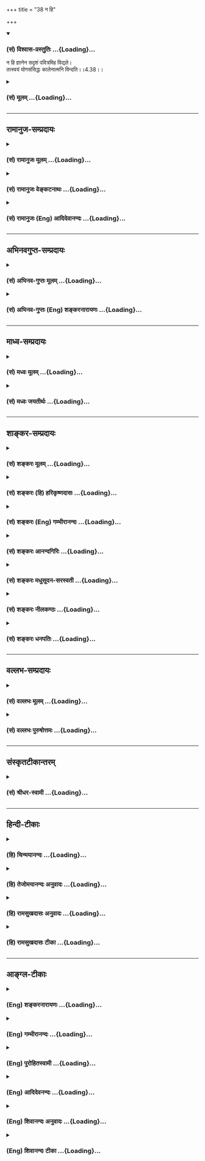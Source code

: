 +++
title = "38 न हि"

+++
<div class="js_include" newlevelforh1="3" title="(सं) विश्वास-प्रस्तुतिः" unfilled url="/purANam/mahAbhAratam/06-bhIShma-parva/02-bhagavad-gItA-parva/saMskRtam/vishvAsa-prastutiH/04_jnAna-yogaH_brahmArp/38_na_hi.md">
<details open><summary><h3>(सं) विश्वास-प्रस्तुतिः ...{Loading}...</h3></summary>

न हि ज्ञानेन सदृशं पवित्रमिह विद्यते।  
तत्स्वयं योगसंसिद्धः कालेनात्मनि विन्दति।।4.38।।
</details>
</div>
<div class="js_include collapsed" newlevelforh1="3" title="(सं) मूलम्" unfilled url="/purANam/mahAbhAratam/06-bhIShma-parva/02-bhagavad-gItA-parva/saMskRtam/mUlam/04_jnAna-yogaH_brahmArp/38_na_hi.md">
<details><summary><h3>(सं) मूलम् ...{Loading}...</h3></summary>

न हि ज्ञानेन सदृशं पवित्रमिह विद्यते।  
तत्स्वयं योगसंसिद्धः कालेनात्मनि विन्दति।।4.38।।
</details>
</div>


_________________
## रामानुज-सम्प्रदायः
<div class="js_include collapsed" newlevelforh1="3" title="(सं) रामानुजः मूलम्" unfilled url="/purANam/mahAbhAratam/06-bhIShma-parva/02-bhagavad-gItA-parva/saMskRtam/rAmAnujaH/mUlam/04_jnAna-yogaH_brahmArp/38_na_hi.md">
<details><summary><h3>(सं) रामानुजः मूलम् ...{Loading}...</h3></summary>

।।4.38।। यस्माद् आत्म**ज्ञानेन सदृशं पवित्रं** शुद्धिकरम् **इह** जगति
वस्त्वन्तरं **न विद्यते** तस्मादात्मज्ञानं सर्वं पापं नाशयति इत्यर्थः।
**तत्** तथाविधं ज्ञानं यथोपदेशमहरहरनुष्ठीयमानं ज्ञानाकारकर्मयोगेन
**संसिद्धः कालेन** स्वात्मनि स्वयमेव लभते। तद् एव स्पष्टम् आह

</details>
</div>
<div class="js_include collapsed" newlevelforh1="3" title="(सं) रामानुजः वेङ्कटनाथः" unfilled url="/purANam/mahAbhAratam/06-bhIShma-parva/02-bhagavad-gItA-parva/saMskRtam/rAmAnujaH/venkaTanAthaH/04_jnAna-yogaH_brahmArp/38_na_hi.md">
<details><summary><h3>(सं) रामानुजः वेङ्कटनाथः ...{Loading}...</h3></summary>

  
  
।।4.38।। लोकदृष्टान्तेन दर्शितोऽर्थो वह्नेः
पदार्थान्तरादृष्टदाहकत्ववत्पवित्रतमस्वभावत्वेनोपपाद्यते नहीत्यर्धेन तदाह
यस्मादिति। वस्त्वन्तरमिति
ज्ञानरहितकर्मपुण्यस्थानादिकङ्क्षेत्रज्ञस्येश्वरज्ञानाद्विशुद्धिः
या.स्मृ.3।34 इत्युक्तादीश्वरज्ञानादर्वाचीनेषु परिशुद्धात्मज्ञानतुल्यं
पावनं नास्तीत्यर्थः। ननु इदानीं तथाविधज्ञानं कुर्यामिति साभिसन्धिकस्यापि
तन्न जायते अतस्तस्य पुरुषव्यापाराविषयत्वादविधेयत्वमिति शङ्का
परिह्रियतेतत्स्वयमित्यर्धेन। तच्छब्देन विपाकावस्थं परामृश्यत
इत्याहतथाविधमिति। यथोपदेशमिति। शास्त्रीयत्वमविकलत्वं कालेकाले वेदनीयत्वं
च सूचितम्। तथाविधज्ञानस्य संस्कारप्राचुर्याद्विरोधिपापनिवर्तनाच्च
स्वयमागमे हेतुःयोगसंसिद्धः इत्यनेनोच्यत
इत्यभिप्रायेणाहज्ञानाकारकर्मयोगेन संसिद्ध इति।
पक्वकषायत्वलक्षणयोग्यतापन्न इत्यर्थः। स्वयंशब्देन
तदानीमुपदेशनैरपेक्ष्यमुच्यत इत्यभिप्रायेणाह स्वयमेवेति। ज्ञानस्वरूपस्य
साक्षात्स्वप्रयत्नागोचरत्वेऽपि तन्मूलभूतोक्ताकारकर्मयोगद्वारा तस्य
विधेयत्वमुपपद्यत इति भावः। अत्रआत्मनि इति विषयसप्तमी इदानीं
तद्रहितेऽपीत्यभिप्रायेणाधिकरणार्थत्वं वा स्वात्मसाक्षिकमिति वा
विवक्षितम्।  
  

</details>
</div>
<div class="js_include collapsed" newlevelforh1="3" title="(सं) रामानुजः (Eng) आदिदेवानन्दः" unfilled url="/purANam/mahAbhAratam/06-bhIShma-parva/02-bhagavad-gItA-parva/saMskRtam/rAmAnujaH/english/AdidevAnandaH/04_jnAna-yogaH_brahmArp/38_na_hi.md">
<details><summary><h3>(सं) रामानुजः (Eng) आदिदेवानन्दः ...{Loading}...</h3></summary>

4.38 Nothing here in this world purifies like this knowledge; for the
knowledge of the self destroys all evil. He who has reached perfection
by practising Karma Yoga in its form of knowledge daily in the manner
taught, in due time, of his own accord, attaints it, i.e., knowledge
concerning his own self. Sri Krsna expounds the same lucidly thus:

</details>
</div>


_________________
## अभिनवगुप्त-सम्प्रदायः
<div class="js_include collapsed" newlevelforh1="3" title="(सं) अभिनव-गुप्तः मूलम्" unfilled url="/purANam/mahAbhAratam/06-bhIShma-parva/02-bhagavad-gItA-parva/saMskRtam/abhinava-guptaH/mUlam/04_jnAna-yogaH_brahmArp/38_na_hi.md">
<details><summary><h3>(सं) अभिनव-गुप्तः मूलम् ...{Loading}...</h3></summary>

।।4.38।। नहीति। पवित्रं हि ज्ञानसमं नास्ति। अन्यस्य संवृद्ध्या +++(K ( n )+++
संवृत्या) पवित्रत्वं न वस्तुत इत्यतिप्रसंगभयात् न प्रताय्यते। पवित्रत्वं
+++(S K पवित्रताम्)+++ चास्य स्वयं ज्ञास्यतीति सुबुद्धतायाम्+++(S
स्वप्रबुद्धतायाम्)+++।

</details>
</div>
<div class="js_include collapsed" newlevelforh1="3" title="(सं) अभिनव-गुप्तः (Eng) शङ्करनारायणः" unfilled url="/purANam/mahAbhAratam/06-bhIShma-parva/02-bhagavad-gItA-parva/saMskRtam/abhinava-guptaH/english/shankaranArAyaNaH/04_jnAna-yogaH_brahmArp/38_na_hi.md">
<details><summary><h3>(सं) अभिनव-गुप्तः (Eng) शङ्करनारायणः ...{Loading}...</h3></summary>

4.38 Na hi etc. There exists no purifier similar to the knowledge. The
purity of other things is due to the touch of Consciousness and is not
intrinsic. This point is not elaborated here for fear of a lengthy
discussion. This purifying nature of the knowledge, one would understand
for himself on reaching the stage of being perfectly enlightened.

</details>
</div>


_________________
## माध्व-सम्प्रदायः
<div class="js_include collapsed" newlevelforh1="3" title="(सं) मध्वः मूलम्" unfilled url="/purANam/mahAbhAratam/06-bhIShma-parva/02-bhagavad-gItA-parva/saMskRtam/madhvaH/mUlam/04_jnAna-yogaH_brahmArp/38_na_hi.md">
<details><summary><h3>(सं) मध्वः मूलम् ...{Loading}...</h3></summary>

।।4.38 4.39।। तत्साधनं विरोधिफलं च तदुत्तरैरुक्त्वोपसंहरति।

</details>
</div>
<div class="js_include collapsed" newlevelforh1="3" title="(सं) मध्वः जयतीर्थः" unfilled url="/purANam/mahAbhAratam/06-bhIShma-parva/02-bhagavad-gItA-parva/saMskRtam/madhvaH/jayatIrthaH/04_jnAna-yogaH_brahmArp/38_na_hi.md">
<details><summary><h3>(सं) मध्वः जयतीर्थः ...{Loading}...</h3></summary>

।।4.38 4.39।। उत्तरस्य श्लोकत्रयस्य सङ्कीर्णार्थत्वादेकोक्त्यैव
तात्पर्यमुक्त्वा तस्मादिति चतुर्थस्य प्रतिपाद्यमाह **तदि**ति। तस्य
ज्ञानस्य साधनमन्तरङ्गं श्रद्धादिकम्। विरोध्यज्ञानादिकं ज्ञानस्य फलं
परमशान्त्यादिकम्। विरोधिनः फलं विनाशादिकमिति।

</details>
</div>


_________________
## शाङ्कर-सम्प्रदायः
<div class="js_include collapsed" newlevelforh1="3" title="(सं) शङ्करः मूलम्" unfilled url="/purANam/mahAbhAratam/06-bhIShma-parva/02-bhagavad-gItA-parva/saMskRtam/shankaraH/mUlam/04_jnAna-yogaH_brahmArp/38_na_hi.md">
<details><summary><h3>(सं) शङ्करः मूलम् ...{Loading}...</h3></summary>

।।4.38।। **न हि ज्ञानेन सदृशं** तुल्यं **पवित्रं** पावनं शुद्धिकरम् **इह
विद्यते। तत्** ज्ञानं **स्वयमेव योगसंसिद्धः** योगेन कर्मयोगेन समाधियोगेन
च संसिद्धः संस्कृतः योग्यताम् आपन्नः सन् मुमुक्षुः **कालेन** महता
**आत्मनि विन्दति** लभते इत्यर्थः।। येन एकान्तेन ज्ञानप्राप्तिः भवति स
उपायः उपदिश्यते

</details>
</div>
<div class="js_include collapsed" newlevelforh1="3" title="(सं) शङ्करः (हि) हरिकृष्णदासः" unfilled url="/purANam/mahAbhAratam/06-bhIShma-parva/02-bhagavad-gItA-parva/saMskRtam/shankaraH/hindI/harikRShNadAsaH/04_jnAna-yogaH_brahmArp/38_na_hi.md">
<details><summary><h3>(सं) शङ्करः (हि) हरिकृष्णदासः ...{Loading}...</h3></summary>

।।4.38।। क्योंकि ज्ञानका इतना प्रभाव है इसलिये ज्ञानके समान पवित्र
करनेवाला शुद्ध करनेवाला इस लोकमें ( दूसरा कोई ) नहीं है। कर्मयोग या
समाधियोगद्वारा बहुत कालमें भली प्रकार शुद्धान्तःकरण हुआ अर्थात् वैसी
योग्यताको प्राप्त हुआ मुमुक्ष स्वयं अपने आत्मामें ही उस ज्ञानको पाता है
यानी साक्षात् किया करता है।

</details>
</div>
<div class="js_include collapsed" newlevelforh1="3" title="(सं) शङ्करः (Eng) गम्भीरानन्दः" unfilled url="/purANam/mahAbhAratam/06-bhIShma-parva/02-bhagavad-gItA-parva/saMskRtam/shankaraH/english/gambhIrAnandaH/04_jnAna-yogaH_brahmArp/38_na_hi.md">
<details><summary><h3>(सं) शङ्करः (Eng) गम्भीरानन्दः ...{Loading}...</h3></summary>

4.38 Hi, indeed; na vidyate, there is nothing; pavitram, purifying,
sanctifying; iha, here; sadrsam, comparable; jnanena, to Knowledge.
Yoga-samsiddhah, one who has become perfected, who as attained fitness
through yoga-the seeker after Liberation who has become samsiddhah,
purified, qualified; yogena, through the yoga of Karma and the yoga of
concentration-; kalena, after a long time; vindati, realizes, i.e.
attains; tat, That, Knowledge; verily svayam, by himself; atmani, in his
own heart. That means by which Knowledge is invariably attained is being
taught:

</details>
</div>
<div class="js_include collapsed" newlevelforh1="3" title="(सं) शङ्करः आनन्दगिरिः" unfilled url="/purANam/mahAbhAratam/06-bhIShma-parva/02-bhagavad-gItA-parva/saMskRtam/shankaraH/AnandagiriH/04_jnAna-yogaH_brahmArp/38_na_hi.md">
<details><summary><h3>(सं) शङ्करः आनन्दगिरिः ...{Loading}...</h3></summary>

।।4.38।। नन्वन्येनैव परिशुद्धिकरेण केनचिदश्वमेधादिना
परमपुरुषार्थसिद्धेरलमात्मज्ञानेनेत्याशङ्क्याह **यत** **इति।**
पूर्वोक्तेन प्रकारेण ज्ञानमाहात्म्यं यतः सिद्धमतस्तेन ज्ञानेन तुल्यं
परिशुद्धिकरं परमपुरुषार्थौपयिकमिह व्यवहारभूमौ नास्तीत्यर्थः।
तत्पुनरात्मविषयं ज्ञानं सर्वेषां किमिति झटिति नोत्पद्यते तत्राह
**तत्स्वयमिति।** महता कालेन यथोक्तेन साधनेन योग्यतामापन्नस्तदधिकृतः
स्वयं तदात्मनि ज्ञानं विन्दतीति योजना। सर्वेषां झटिति ज्ञानानुदयो
योग्यतावैधुर्यादिति भावः।

</details>
</div>
<div class="js_include collapsed" newlevelforh1="3" title="(सं) शङ्करः मधुसूदन-सरस्वती" unfilled url="/purANam/mahAbhAratam/06-bhIShma-parva/02-bhagavad-gItA-parva/saMskRtam/shankaraH/madhusUdana-sarasvatI/04_jnAna-yogaH_brahmArp/38_na_hi.md">
<details><summary><h3>(सं) शङ्करः मधुसूदन-सरस्वती ...{Loading}...</h3></summary>

।।4.38।। यस्मादेवं तस्मात् नहि ज्ञानेन सदृशं पवित्रं पावनं
शुद्धिकरमन्यदिह वेदे लोकव्यवहारे वा विद्यते
ज्ञानभिन्नस्याज्ञानानिवर्तकत्वेन समूलपापनिवर्तकत्वाभावात् कारणसद्भावेन
पुनः पापोदयाच्च। ज्ञानेन त्वज्ञाननिवृत्त्या समूलपापनिवृत्तिरिति
तत्सममन्यन्न विद्यते। तदात्मविषयं ज्ञानं सर्वेषां किमिति झटिति
नोत्पद्यते तत्राह तज्ज्ञानं कालेन महता योगसंसिद्धो योगेन
पूर्वोक्तकर्मयोगेन संसिद्धः संस्कृतो योग्यतामापन्नः स्वयमात्मन्यन्तःकरणे
विन्दति लभते नतु योग्यतामापन्नोऽन्यदत्तं स्वनिष्ठतया न वा परनिष्ठं
स्वीयतया विन्दतीत्यर्थः।

</details>
</div>
<div class="js_include collapsed" newlevelforh1="3" title="(सं) शङ्करः नीलकण्ठः" unfilled url="/purANam/mahAbhAratam/06-bhIShma-parva/02-bhagavad-gItA-parva/saMskRtam/shankaraH/nIlakaNThaH/04_jnAna-yogaH_brahmArp/38_na_hi.md">
<details><summary><h3>(सं) शङ्करः नीलकण्ठः ...{Loading}...</h3></summary>

।।4.38।।**नहीति।** योगेन निष्कामकर्मानुष्ठानेन समाधियोगेन वा संसिद्धः
संस्कृतो योग्यतामापन्नः। कालेनेति चिरप्रयत्नसाध्यत्वं ज्ञानस्योच्यते।

</details>
</div>
<div class="js_include collapsed" newlevelforh1="3" title="(सं) शङ्करः धनपतिः" unfilled url="/purANam/mahAbhAratam/06-bhIShma-parva/02-bhagavad-gItA-parva/saMskRtam/shankaraH/dhanapatiH/04_jnAna-yogaH_brahmArp/38_na_hi.md">
<details><summary><h3>(सं) शङ्करः धनपतिः ...{Loading}...</h3></summary>

।।4.38।। यत एवमतो नहि ज्ञानेन तुल्यं पवित्रं पापनाशनं शुद्धिकरमिह
दैवादियज्ञादौ विद्यते तस्य
ज्ञानभिन्नस्याज्ञानानिवर्तकत्वेनात्यन्तशुद्धिकरत्वाभावात्। तर्हि
किमन्यैर्यज्ञादिभिः मयाऽन्यैश्च ज्ञानमेव कुतो न संपाद्यमित्याशङ्क्याह।
तत् ज्ञानं स्वयमेव योगेन निष्कामकर्मयोगेन समाधियोगेन च संसिद्धः संस्कृत
योग्यतां प्राप्तः सन् मुमुक्षुर्महता कालेनात्मनि अखण्डात्मविषयं ज्ञानं
विन्दति लभते। स्वयमेव स्वप्रयत्नेनैव योगसिद्धः स्वयमैव विन्दतीति वा।
आत्मविषयसाक्षात्कारस्य स्वेनैव लभ्यत्वात्। गुर्वादेः परोक्षज्ञान
एवोपयोगात्। यस्माद्योगसंसिद्धेरेवान्यैर्ज्ञानं लभ्यते तस्मात्त्वमपि
तथाभूतः सन् तल्लभस्वेत्याशयः

</details>
</div>


_________________
## वल्लभ-सम्प्रदायः
<div class="js_include collapsed" newlevelforh1="3" title="(सं) वल्लभः मूलम्" unfilled url="/purANam/mahAbhAratam/06-bhIShma-parva/02-bhagavad-gItA-parva/saMskRtam/vallabhaH/mUlam/04_jnAna-yogaH_brahmArp/38_na_hi.md">
<details><summary><h3>(सं) वल्लभः मूलम् ...{Loading}...</h3></summary>

।।4.38।। तत्र हेतुमाह नहीति। तपोध्यानादिषु मध्ये
साङ्ख्ययोगैकार्थरूपज्ञानेन तुल्यं पवित्रं नास्ति
यतस्तत्साङ्ख्यनिष्पन्नमपि योगे संसिद्धे एव कालानुगुण्येनात्मनि
प्राप्नोति। कश्चित्तु साङ्ख्यज्ञानमेकं प्राप्नोति। योगं प्रतिपक्षीकरोति।
च तथाऽन्योऽपि। मदुक्तानुसारेण तु विशेष्यैकविषयस्य साङ्ख्यस्य
विशिष्टविशेष्यविषयकस्य योगस्य चैकार्थरूपं ब्रह्मज्ञानं मदनुगृहीतः
प्राप्नोतीति स्वयमुक्तम्।

</details>
</div>
<div class="js_include collapsed" newlevelforh1="3" title="(सं) वल्लभः पुरुषोत्तमः" unfilled url="/purANam/mahAbhAratam/06-bhIShma-parva/02-bhagavad-gItA-parva/saMskRtam/vallabhaH/puruShottamaH/04_jnAna-yogaH_brahmArp/38_na_hi.md">
<details><summary><h3>(सं) वल्लभः पुरुषोत्तमः ...{Loading}...</h3></summary>

  
  
।।4.38।। एवं ज्ञानस्य प्रतिबन्धनिरासकत्वमुक्त्वा स्वप्रापकत्वमाह न हीति।
हीति निश्चयेन ज्ञानेन सदृशं इह साधनेषु पवित्रं न विद्यते। अतः
योगसंसिद्धः कर्मयोगादिभिः सम्यक्प्रकारेण सिद्धो मत्तोषार्थं मदाज्ञया
फलानभिलाषेण कृतकर्मयोगः तत् मत्स्वरूपात्मकं ज्ञानं कालेन अलौकिकेन
तज्ज्ञानदानार्थमाविर्भूतेन आत्मनि स्वयं स्वात्मस्वरूपेण विन्दति
जानातीत्यर्थः।  
  

</details>
</div>


_________________
## संस्कृतटीकान्तरम्
<div class="js_include collapsed" newlevelforh1="3" title="(सं) श्रीधर-स्वामी" unfilled url="/purANam/mahAbhAratam/06-bhIShma-parva/02-bhagavad-gItA-parva/saMskRtam/shrIdhara-svAmI/04_jnAna-yogaH_brahmArp/38_na_hi.md">
<details><summary><h3>(सं) श्रीधर-स्वामी ...{Loading}...</h3></summary>

।।4.38।। तत्र हेतुमाह **नहीति।** पवित्रं शुद्धिकरं इह तपोयोगादिषु मध्ये
ज्ञानतुल्यं नास्त्येव। तर्हि सर्वेऽप्यात्मज्ञानमेव किं नाभ्यस्यन्तीत्यत
आह **तत्स्वयमिति** सार्धेन। तदात्मविषयं ज्ञानं कालेन महता कर्मयोगेन
संसिद्धो योग्यतां प्राप्तःसन्स्वयमेवानायासेन लभते नतु कर्मयोगं
विनेत्यर्थः।

</details>
</div>


_________________
## हिन्दी-टीकाः
<div class="js_include collapsed" newlevelforh1="3" title="(हि) चिन्मयानन्दः" unfilled url="/purANam/mahAbhAratam/06-bhIShma-parva/02-bhagavad-gItA-parva/hindI/chinmayAnandaH/04_jnAna-yogaH_brahmArp/38_na_hi.md">
<details><summary><h3>(हि) चिन्मयानन्दः ...{Loading}...</h3></summary>

।।4.38।। जिस प्रकार पानी में डूबते हुए पुरुष के लिये जीवन रक्षक वस्तु के
अलावा अन्य कोई भी वस्तु अधिक महत्व की नहीं हो सकती उसी प्रकार एक मोहित
जीव के लिये इस ज्ञानार्जन से बढ़कर कोई सम्पत्ति नहीं होती। योग में
संसिद्धि अर्थात् अन्तकरण की शुद्धि प्राप्त पुरुष ही आत्मज्ञान को प्राप्त
कर सकता है। इस चित्तशुद्धि के लिये ही बारह प्रकार के साधनरूप यज्ञों का
वर्णन किया गया है। कोई भी गुरु अपने शिष्य को चित्तशुद्धि प्रदान नहीं कर
सकते। उसके लिये शिष्य को ही प्रयत्न करना पड़ेगा। लोगों में मिथ्या धारणा
फैली हुई हैं कि गुरु अपने स्पर्श मात्र से शिष्य को सिद्ध बना सकता है। यह
असंभव है। अन्यथा अपने अत्यन्त प्रिय मित्र एवं शिष्य अर्जुन को स्वयं
भगवान् श्रीकृष्ण स्पर्शमात्र से ही सम्पूर्ण आध्यात्मिक ज्ञान करा सकते
थे। अनेक साधक पुरुष गुरु की कुछ सेवा के प्रतिदान स्वरूप उनका अर्जित किया
हुआ ज्ञान क्षणमात्र में प्राप्त करना चाहते हैं। ऐसी इच्छा करना जीवन के
सुअवसरों को खोना ही है। कितने ही चेले ईश्वरत्व को सस्ते में खरीदने की
प्रतीक्षा में जीवन के बहुमूल्य क्षणों को व्यर्थ खो रहे हैं यद्यपि इस देश
में अनेक गुरु अपने आश्रमों में आध्यात्मिकता का विक्रय करते हैं परन्तु
यहां साधकों को सावधान किया जाता है कि इस प्रकार के विक्रय के लिये
शास्त्र का कोई आधार नहीं हैं। भगवान् श्रीकृष्ण अर्जुन से स्पष्ट कहते हैं
कि उसे स्वयं चित्तशुद्धि के लिये प्रयत्न करना होगा जिससे उचित समय में
पारमार्थिक सत्य का वह साक्षात् अनुभव कर सकेगा। पूर्णत्व की प्राप्ति के
लिये किसी निश्चित समय का यहां आश्वासन नहीं दिया गया है। केवल इतना ही कहा
गया है कि जो पुरुष पूर्ण मनोयोग से पूर्व वर्णित यज्ञों का अनुष्ठान करेगा
उसे आवश्यक आन्तरिक योग्यता प्राप्त होगी और फिर उचित समय में वह आत्मानुभव
को प्राप्त करेगा। कालेन शब्द से यह बताया गया है कि यदि साधक अधिक प्रयत्न
करे तो लक्ष्य प्राप्ति में उसे अधिक समय नहीं लगेगा। अत सभी साधकों को
चाहिए कि वे इसके लिये निरन्तर प्रयत्न करते रहें। ज्ञानप्राप्ति का निश्चित
साधन अगले श्लोक में बताते हैं

</details>
</div>
<div class="js_include collapsed" newlevelforh1="3" title="(हि) तेजोमयानन्दः अनुवादः" unfilled url="/purANam/mahAbhAratam/06-bhIShma-parva/02-bhagavad-gItA-parva/hindI/tejomayAnandaH/anuvAdaH/04_jnAna-yogaH_brahmArp/38_na_hi.md">
<details><summary><h3>(हि) तेजोमयानन्दः अनुवादः ...{Loading}...</h3></summary>

।।4.38।। इस लोक में ज्ञान के समान पवित्र करने वाला, निसंदेह, कुछ भी
नहीं है। योग में संसिद्ध पुरुष स्वयं ही उसे (उचित) काल में आत्मा में
प्राप्त करता है।।

</details>
</div>
<div class="js_include collapsed" newlevelforh1="3" title="(हि) रामसुखदासः अनुवादः" unfilled url="/purANam/mahAbhAratam/06-bhIShma-parva/02-bhagavad-gItA-parva/hindI/rAmasukhadAsaH/anuvAdaH/04_jnAna-yogaH_brahmArp/38_na_hi.md">
<details><summary><h3>(हि) रामसुखदासः अनुवादः ...{Loading}...</h3></summary>

।।4.38।। इस मनुष्यलोकमें ज्ञानके समान पवित्र करनेवाला निःसन्देह दूसरा
कोई साधन नहीं है। जिसका योग भली-भाँति सिद्ध हो गया है, वह (कर्मयोगी) उस
तत्त्वज्ञानको अवश्य ही स्वयं अपने-आपमें पा लेता है।

</details>
</div>
<div class="js_include collapsed" newlevelforh1="3" title="(हि) रामसुखदासः टीका" unfilled url="/purANam/mahAbhAratam/06-bhIShma-parva/02-bhagavad-gItA-parva/hindI/rAmasukhadAsaH/TIkA/04_jnAna-yogaH_brahmArp/38_na_hi.md">
<details><summary><h3>(हि) रामसुखदासः टीका ...{Loading}...</h3></summary>

4.38।।***व्याख्या--*'न हि ज्ञानेन सदृशं पवित्रमिह विद्यते'--**यहाँ
**'इह'** पद मनुष्यलोकका वाचक है; क्योंकि सबकी-सब पवित्रता इस
मनुष्यलोकमें ही प्राप्त की जाती है। पवित्रता प्राप्त करनेका अधिकार और
अवसर मनुष्य-शरीरमें ही है। ऐसा अधिकार किसी अन्य शरीरमें नहीं है। अलग-अलग
लोकोंके अधिकार भी मनुष्यलोकसे ही मिलते हैं।  
  
संसारकी स्वतन्त्र सत्ताको माननेसे तथा उससे सुख लेनेकी इच्छासे ही
सम्पूर्ण दोष, पाप उत्पन्न होते हैं (गीता 3। 37)। तत्त्वज्ञान होनेपर जब
संसारकी स्वतन्त्र सत्ता ही नहीं रहती, तब सम्पूर्ण पापोंका सर्वथा नाश हो
जाता है और महान् पवित्रता आ जाती है। इसलिये संसारमें ज्ञानके समान पवित्र
करनेवाला दूसरा कोई साधन है ही नहीं। संसारमें यज्ञ, दान, तप, पूजा, व्रत,
उपवास, जप, ध्यान, प्राणायाम आदि जितने साधन हैं तथा गङ्गा, यमुना, गोदावरी
आदि जितने तीर्थ हैं, वे सभी मनुष्यके पापोंका नाश करके उसे पवित्र
करनेवाले हैं। परन्तु उन सबमें भी तत्त्वज्ञानके समान पवित्र करनेवाला कोई
भी साधन, तीर्थ आदि नहीं है; क्योंकि वे सब तत्त्वज्ञानके साधन हैं और
तत्त्वज्ञान उन सबका साध्य है।  
  
परमात्मा पवित्रोंके भी पवित्र हैं--**'पवित्राणां पवित्रम्'**
(विष्णुसहस्र0 10)। उन्हीं परमपवित्र परमात्माका अनुभव करानेवाला होनेसे
तत्त्वज्ञान भी अत्यन्त पवित्र है।**'योगसंसिद्धः'--**जिसका कर्मयोग सिद्ध
हो गया है अर्थात् कर्मयोगका अनुष्ठान साङ्गोपाङ्ग पूर्ण हो गया है, उस
महापुरुषको यहाँ **'योगसंसिद्धः'** कहा गया है, छठे अध्यायके चौथे श्लोकमें
उसीको **'योगारूढः'** कहा गया है। योगारूढ़ होना कर्मयोगकी अन्तिम अवस्था
है। योगारूढ़ होते ही तत्त्वबोध हो जाता है। तत्त्वबोध हो जानेपर संसारसे
सर्वथा सम्बन्ध-विच्छेद हो जाता है। कर्मयोगकी मुख्य बात है--अपना कुछ भी न
मानकर सम्पूर्ण कर्म संसारके हितके लिये करना, अपने लिये कुछ भी न करना।
ऐसा करनेपर सामग्री और क्रिया-शक्ति--दोनोंका प्रवाह संसारकी सेवामें हो
जाता है। संसारकी सेवामें प्रवाह होनेपर 'मैं सेवक हूँ' ऐसा (अहङ्का) भाव
भी नहीं रहता अर्थात् सेवक नहीं रहता, केवल सेवा रह जाती है। इस प्रकार जब
सेवक सेवा बनकर सेव्यमें लीन हो जाता है, तब प्रकृतिके कार्य शरीर तथा
संसारसे सर्वथा वियोग (सम्बन्ध-विच्छेद) हो जाता है। वियोग होनेपर संसारकी
स्वतन्त्र सत्ता नहीं रह जाती, केवल क्रिया रह जाती है। इसीको योगकी
संसिद्धि अर्थात् सम्यक् सिद्धि कहते हैं। कर्म और फलकी आसक्तिसे ही 'योग'
का अनुभव नहीं होता। वास्तवमें कर्मों और पदार्थोंसे सम्बन्ध-विच्छेद
स्वतःसिद्ध है। कारण कि कर्म और पदार्थ तो अनित्य (आदि-अन्तवाले) हैं, और
अपना स्वरूप नित्य है। अनित्य कर्मोंसे नित्य स्वरूपको क्या मिल सकता है;
इसलिये स्वरूपको कर्मोंके द्वारा कुछ नहीं पाना है --यह 'कर्मविज्ञान' है।
कर्मविज्ञानका अनुभव होनेपर कर्मफलसे भी सम्बन्ध-विच्छेद हो जाता है
अर्थात् कर्मजन्य सुख लेनेकी आसक्ति सर्वथा मिट जाती है, जिसके मिटते ही
परमात्माके साथ अपने स्वाभाविक नित्य-सम्बन्धका अनुभव हो जाता है, जो
'योगविज्ञान' है। योगविज्ञानका अनुभव होना ही योगकी संसिद्धि है।

</details>
</div>


_________________
## आङ्ग्ल-टीकाः
<div class="js_include collapsed" newlevelforh1="3" title="(Eng) शङ्करनारायणः" unfilled url="/purANam/mahAbhAratam/06-bhIShma-parva/02-bhagavad-gItA-parva/english/shankaranArAyaNaH/04_jnAna-yogaH_brahmArp/38_na_hi.md">
<details><summary><h3>(Eng) शङ्करनारायणः ...{Loading}...</h3></summary>

4.38. In this world there exists no purifier comparabel to knowledge.
One who becomes perfect in Yoga finds this, on his own accord, in his
Self in course of time.

</details>
</div>
<div class="js_include collapsed" newlevelforh1="3" title="(Eng) गम्भीरानन्दः" unfilled url="/purANam/mahAbhAratam/06-bhIShma-parva/02-bhagavad-gItA-parva/english/gambhIrAnandaH/04_jnAna-yogaH_brahmArp/38_na_hi.md">
<details><summary><h3>(Eng) गम्भीरानन्दः ...{Loading}...</h3></summary>

4.38 Indeed, there is nothing purifying here comparable to Knowledge.
One who has become perfected after a (long) time through yoga, realizes
That by himself in his own heart.

</details>
</div>
<div class="js_include collapsed" newlevelforh1="3" title="(Eng) पुरोहितस्वामी" unfilled url="/purANam/mahAbhAratam/06-bhIShma-parva/02-bhagavad-gItA-parva/english/purohitasvAmI/04_jnAna-yogaH_brahmArp/38_na_hi.md">
<details><summary><h3>(Eng) पुरोहितस्वामी ...{Loading}...</h3></summary>

4.38 There is nothing in the world so purifying as wisdom; and he who is
a perfect saint finds that at last in his own Self.

</details>
</div>
<div class="js_include collapsed" newlevelforh1="3" title="(Eng) आदिदेवनन्दः" unfilled url="/purANam/mahAbhAratam/06-bhIShma-parva/02-bhagavad-gItA-parva/english/AdidevanandaH/04_jnAna-yogaH_brahmArp/38_na_hi.md">
<details><summary><h3>(Eng) आदिदेवनन्दः ...{Loading}...</h3></summary>

4.38 For there is no purifier here eal to knowledge; he that is
perfected in Karma Yoga finds this (knowledge) of his own accord in
himself in due time.

</details>
</div>
<div class="js_include collapsed" newlevelforh1="3" title="(Eng) शिवानन्दः अनुवादः" unfilled url="/purANam/mahAbhAratam/06-bhIShma-parva/02-bhagavad-gItA-parva/english/shivAnandaH/anuvAdaH/04_jnAna-yogaH_brahmArp/38_na_hi.md">
<details><summary><h3>(Eng) शिवानन्दः अनुवादः ...{Loading}...</h3></summary>

4.38 Verily, there is no purifier in this world like knowledge. He who
is perfected in Yoga finds it in the Self in time.

</details>
</div>
<div class="js_include collapsed" newlevelforh1="3" title="(Eng) शिवानन्दः टीका" unfilled url="/purANam/mahAbhAratam/06-bhIShma-parva/02-bhagavad-gItA-parva/english/shivAnandaH/TIkA/04_jnAna-yogaH_brahmArp/38_na_hi.md">
<details><summary><h3>(Eng) शिवानन्दः टीका ...{Loading}...</h3></summary>

4.38 न not; हि verily; ज्ञानेन to wisdom; सदृशम् like; पवित्रम् pure; इह
here (in this world); विद्यते is; तत् that; स्वयम् oneself; योगसंसिद्धः
perfected in Yoga; कालेन in time; आत्मनि in the Self; विन्दति
finds.Commentary There exists no purifier eal to knowledge of the Self.
He who has attained perfection by the constant practice of Karma Yoga
and Dhyana Yoga (the Yoga of meditation) will; after a time; find the
knowledge of the Self in himself.

</details>
</div>
